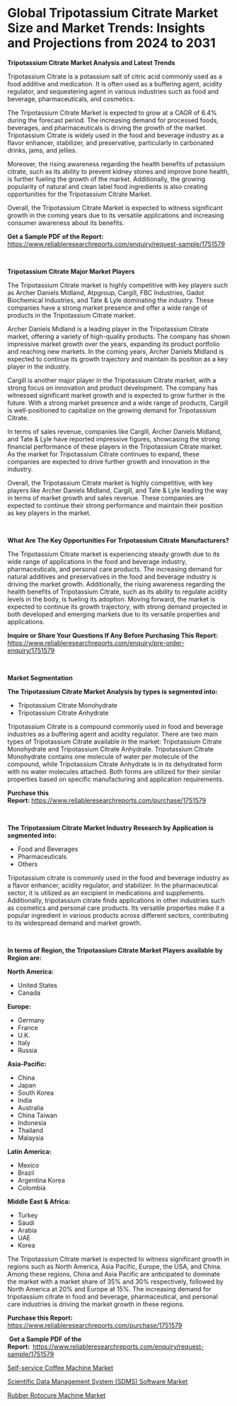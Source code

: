<p><h1>Global Tripotassium Citrate Market Size and Market Trends: Insights and Projections from 2024 to 2031</h1></p><p><strong>Tripotassium Citrate Market Analysis and Latest Trends</strong></p>
<p><p>Tripotassium Citrate is a potassium salt of citric acid commonly used as a food additive and medication. It is often used as a buffering agent, acidity regulator, and sequestering agent in various industries such as food and beverage, pharmaceuticals, and cosmetics.</p><p>The Tripotassium Citrate Market is expected to grow at a CAGR of 6.4% during the forecast period. The increasing demand for processed foods, beverages, and pharmaceuticals is driving the growth of the market. Tripotassium Citrate is widely used in the food and beverage industry as a flavor enhancer, stabilizer, and preservative, particularly in carbonated drinks, jams, and jellies.</p><p>Moreover, the rising awareness regarding the health benefits of potassium citrate, such as its ability to prevent kidney stones and improve bone health, is further fueling the growth of the market. Additionally, the growing popularity of natural and clean label food ingredients is also creating opportunities for the Tripotassium Citrate Market.</p><p>Overall, the Tripotassium Citrate Market is expected to witness significant growth in the coming years due to its versatile applications and increasing consumer awareness about its benefits.</p></p>
<p><strong>Get a Sample PDF of the Report:&nbsp;</strong> <a href="https://www.reliableresearchreports.com/enquiry/request-sample/1751579">https://www.reliableresearchreports.com/enquiry/request-sample/1751579</a></p>
<p>&nbsp;</p>
<p><strong>Tripotassium Citrate Major Market Players</strong></p>
<p><p>The Tripotassium Citrate market is highly competitive with key players such as Archer Daniels Midland, Atpgroup, Cargill, FBC Industries, Gadot Biochemical Industries, and Tate & Lyle dominating the industry. These companies have a strong market presence and offer a wide range of products in the Tripotassium Citrate market.</p><p>Archer Daniels Midland is a leading player in the Tripotassium Citrate market, offering a variety of high-quality products. The company has shown impressive market growth over the years, expanding its product portfolio and reaching new markets. In the coming years, Archer Daniels Midland is expected to continue its growth trajectory and maintain its position as a key player in the industry.</p><p>Cargill is another major player in the Tripotassium Citrate market, with a strong focus on innovation and product development. The company has witnessed significant market growth and is expected to grow further in the future. With a strong market presence and a wide range of products, Cargill is well-positioned to capitalize on the growing demand for Tripotassium Citrate.</p><p>In terms of sales revenue, companies like Cargill, Archer Daniels Midland, and Tate & Lyle have reported impressive figures, showcasing the strong financial performance of these players in the Tripotassium Citrate market. As the market for Tripotassium Citrate continues to expand, these companies are expected to drive further growth and innovation in the industry.</p><p>Overall, the Tripotassium Citrate market is highly competitive, with key players like Archer Daniels Midland, Cargill, and Tate & Lyle leading the way in terms of market growth and sales revenue. These companies are expected to continue their strong performance and maintain their position as key players in the market.</p></p>
<p>&nbsp;</p>
<p><strong>What Are The Key Opportunities For Tripotassium Citrate Manufacturers?</strong></p>
<p><p>The Tripotassium Citrate market is experiencing steady growth due to its wide range of applications in the food and beverage industry, pharmaceuticals, and personal care products. The increasing demand for natural additives and preservatives in the food and beverage industry is driving the market growth. Additionally, the rising awareness regarding the health benefits of Tripotassium Citrate, such as its ability to regulate acidity levels in the body, is fueling its adoption. Moving forward, the market is expected to continue its growth trajectory, with strong demand projected in both developed and emerging markets due to its versatile properties and applications.</p></p>
<p><strong>Inquire or Share Your Questions If Any Before Purchasing This Report:</strong> <a href="https://www.reliableresearchreports.com/enquiry/pre-order-enquiry/1751579">https://www.reliableresearchreports.com/enquiry/pre-order-enquiry/1751579</a></p>
<p>&nbsp;</p>
<p><strong>Market Segmentation</strong></p>
<p><strong>The Tripotassium Citrate Market Analysis by types is segmented into:</strong></p>
<p><ul><li>Tripotassium Citrate Monohydrate</li><li>Tripotassium Citrate Anhydrate</li></ul></p>
<p><p>Tripotassium Citrate is a compound commonly used in food and beverage industries as a buffering agent and acidity regulator. There are two main types of Tripotassium Citrate available in the market: Tripotassium Citrate Monohydrate and Tripotassium Citrate Anhydrate. Tripotassium Citrate Monohydrate contains one molecule of water per molecule of the compound, while Tripotassium Citrate Anhydrate is in its dehydrated form with no water molecules attached. Both forms are utilized for their similar properties based on specific manufacturing and application requirements.</p></p>
<p><strong>Purchase this Report:&nbsp;</strong><a href="https://www.reliableresearchreports.com/purchase/1751579">https://www.reliableresearchreports.com/purchase/1751579</a></p>
<p>&nbsp;</p>
<p><strong>The Tripotassium Citrate Market Industry Research by Application is segmented into:</strong></p>
<p><ul><li>Food and Beverages</li><li>Pharmaceuticals</li><li>Others</li></ul></p>
<p><p>Tripotassium citrate is commonly used in the food and beverage industry as a flavor enhancer, acidity regulator, and stabilizer. In the pharmaceutical sector, it is utilized as an excipient in medications and supplements. Additionally, tripotassium citrate finds applications in other industries such as cosmetics and personal care products. Its versatile properties make it a popular ingredient in various products across different sectors, contributing to its widespread demand and market growth.</p></p>
<p>&nbsp;</p>
<p><strong>In terms of Region, the Tripotassium Citrate Market Players available by Region are:</strong></p>
<p>
    <p> <strong> North America: </strong>
        <ul>
            <li>United States</li>
            <li>Canada</li>
        </ul>
        </p> 
    <p> <strong> Europe: </strong>
        <ul>
            <li>Germany</li>
            <li>France</li>
            <li>U.K.</li>
            <li>Italy</li>
            <li>Russia</li>
        </ul>
        </p> 
    <p> <strong> Asia-Pacific: </strong>
        <ul>
            <li>China</li>
            <li>Japan</li>
            <li>South Korea</li>
            <li>India</li>
            <li>Australia</li>
            <li>China Taiwan</li>
            <li>Indonesia</li>
            <li>Thailand</li>
            <li>Malaysia</li>
        </ul>
        </p> 
    <p> <strong> Latin America: </strong>
        <ul>
            <li>Mexico</li>
            <li>Brazil</li>
            <li>Argentina Korea</li>
            <li>Colombia</li>
        </ul>
        </p> 
    <p> <strong> Middle East & Africa: </strong>
        <ul>
            <li>Turkey</li>
            <li>Saudi</li>
            <li>Arabia</li>
            <li>UAE</li>
            <li>Korea</li>
        </ul>
    </p>
    </p>
<p><p>The Tripotassium Citrate market is expected to witness significant growth in regions such as North America, Asia Pacific, Europe, the USA, and China. Among these regions, China and Asia Pacific are anticipated to dominate the market with a market share of 35% and 30% respectively, followed by North America at 20% and Europe at 15%. The increasing demand for tripotassium citrate in food and beverage, pharmaceutical, and personal care industries is driving the market growth in these regions.</p></p>
<p><strong>Purchase this Report: </strong><a href="https://www.reliableresearchreports.com/purchase/1751579">https://www.reliableresearchreports.com/purchase/1751579</a></p>
<p>&nbsp;<strong>Get a Sample PDF of the Report:&nbsp;&nbsp;</strong><a href="https://www.reliableresearchreports.com/enquiry/request-sample/1751579">https://www.reliableresearchreports.com/enquiry/request-sample/1751579</a></p>
<p><strong></strong></p>
<p><p><a href="https://view.publitas.com/reportprime-1/self-service-coffee-machine-market-size-market-trends-and-growth-outlook-forecasted-for-period-from-2024-to-2031/">Self-service Coffee Machine Market</a></p><p><a href="https://view.publitas.com/reportprime-1/decoding-the-scientific-data-management-system-sdms-software-market-a-deep-dive-into-the-latest-market-trends-market-segmentation-and-competitive-analysis/">Scientific Data Management System (SDMS) Software Market</a></p><p><a href="https://view.publitas.com/reportprime-1/rubber-rotocure-machine-market-size-market-trends-and-growth-outlook-forecasted-for-period-from-2024-to-2031/">Rubber Rotocure Machine Market</a></p></p>
